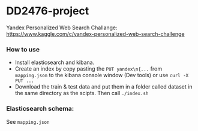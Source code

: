 # DD2476-project

Yandex Personalized Web Search Challange: https://www.kaggle.com/c/yandex-personalized-web-search-challenge

### How to use

*  Install elasticsearch and kibana.
*  Create an index by copy pasting the `PUT yandex\n{...` from  `mapping.json` to the kibana console window (Dev tools) or use `curl -X PUT ...` 
*  Download the train & test data and put them in a folder called dataset in the same directory as the scipts. Then call `./index.sh`

### Elasticsearch schema: 
See `mapping.json`

